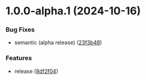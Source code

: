 # 1.0.0-alpha.1 (2024-10-16)

### Bug Fixes

- semantic (alpha release) ([23f3b48](https://github.com/zorro901/eslint-plugin-export-component/commit/23f3b48ae0c50f218a4d3c550b88b4d4cf75cdb1))

### Features

- release ([8df2f04](https://github.com/zorro901/eslint-plugin-export-component/commit/8df2f0435468a5f518e94f89b237bc30f503b2fa))
